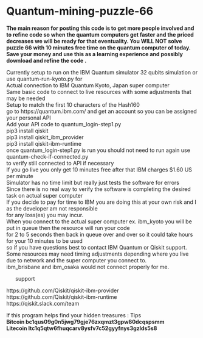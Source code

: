 # Quantum-mining-puzzle-66
<P><B>The main reason for posting this code is to get more people involved and to refine code so when the quantum computers get faster and the priced decreases we will be ready for that eventuality. You WILL NOT solve puzzle 66 with 10 minutes free time on the quantum computer of today. Save your money and use this as a learning experience and possibly download and refine the code .</B></p>
Currently setup to run on the IBM Quantum simulator 32 qubits simulation or use quantum-run-kyoto.py for<br>
Actual connection to IBM Quantum Kyoto, Japan super computer<br>
Same basic code to connect to live resources with some adjustments that may be needed<br>
Setup to match the first 10 characters of the Hash160<br>
go to https://quantum.ibm.com/ and get an account so you can be assigned your personal API<br> 
Add your API code to quantum_login-step1.py<Br>
pip3 install qiskit<br>
pip3 install qiskit_ibm_provider<br>
pip3 install qiskit-ibm-runtime<br>
once quantum_login-step1.py is run you should not need to run again use quantum-check-if-connected.py<br>
to verify still connected to API if necessary<br>
If you go live you only get 10 minutes free after that IBM charges $1.60 US per minute<br>
Simulator has no time limit but really just tests the software for errors<br>
Since there is no real way to verify the software is completing the desired task on actual super computer<br>
If you decide to pay for time to IBM you are doing this at your own risk and I as the developer am not responsible<br>
for any loss(es) you may incur. <bR>
When you connect to the actual super computer ex. ibm_kyoto you will be put in queue then the resource will run your code<br> 
for 2 to 5 seconds then back in queue over and over so it could take hours for your 10 minutes to be used<br>
so if you have questions best to contact IBM Quantum or Qiskit support.<br>
Some resources may need timing adjustments depending where you live due to network and the super computer you connect to.<br>
ibm_brisbane and ibm_osaka would not connect properly for me.<br>
<ul>support</ul>
https://github.com/Qiskit/qiskit-ibm-provider<br>
https://github.com/Qiskit/qiskit-ibm-runtime<br>
https://qiskit.slack.com/team <P>

If this program helps find your hidden treasures : Tips<br>
<b>Bitcoin bc1qus09g0n5jwg79gje76zxqmzt3gpw80dcqspsmm  <br>
Litecoin ltc1q5qtw6fhuqcarv8ysfv7c52gyyfnys3gzlds5s8  </b>
